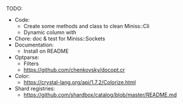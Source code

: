TODO:

- Code:
  - Create some methods and class to clean Miniss::Cli
  - Dynamic column with
- Chore: doc & test for Miniss::Sockets
- Documentation:
  - Install on README
- Optparse:
  - Filters
  - https://github.com/chenkovsky/docopt.cr
- Color:
  - https://crystal-lang.org/api/1.7.2/Colorize.html
- Shard registries:
  - https://github.com/shardbox/catalog/blob/master/README.md

